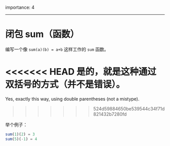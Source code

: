 importance: 4

---

# 闭包 sum（函数）

编写一个像 `sum(a)(b) = a+b` 这样工作的 `sum` 函数。

<<<<<<< HEAD
是的，就是这种通过双括号的方式（并不是错误）。
=======
Yes, exactly this way, using double parentheses (not a mistype).
>>>>>>> 524d59884650be539544c34f71d821432b7280fd

举个例子：

```js
sum(1)(2) = 3
sum(5)(-1) = 4
```


